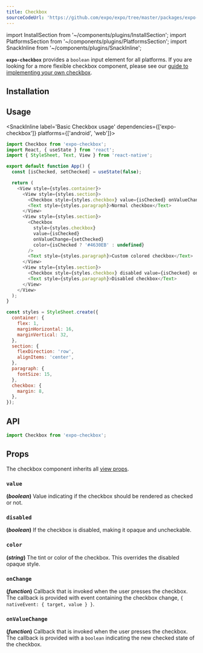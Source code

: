 ```yaml
---
title: Checkbox
sourceCodeUrl: 'https://github.com/expo/expo/tree/master/packages/expo-checkbox'
---
```


import InstallSection from '~/components/plugins/InstallSection';
import PlatformsSection from '~/components/plugins/PlatformsSection';
import SnackInline from '~/components/plugins/SnackInline';

**`expo-checkbox`** provides a `boolean` input element for all platforms. If you are looking for a more flexible checkbox component, please see our  [guide to implementing your own checkbox](../../../ui-programming/implementing-a-checkbox.md).

<PlatformsSection android emulator web ios simulator />

## Installation

<InstallSection packageName="expo-checkbox" hideBareInstructions />

## Usage

<SnackInline label='Basic Checkbox usage' dependencies={['expo-checkbox']} platforms={['android', 'web']}>

```js
import Checkbox from 'expo-checkbox';
import React, { useState } from 'react';
import { StyleSheet, Text, View } from 'react-native';

export default function App() {
  const [isChecked, setChecked] = useState(false);

  return (
    <View style={styles.container}>
      <View style={styles.section}>
        <Checkbox style={styles.checkbox} value={isChecked} onValueChange={setChecked} />
        <Text style={styles.paragraph}>Normal checkbox</Text>
      </View>
      <View style={styles.section}>
        <Checkbox
          style={styles.checkbox}
          value={isChecked}
          onValueChange={setChecked}
          color={isChecked ? '#4630EB' : undefined}
        />
        <Text style={styles.paragraph}>Custom colored checkbox</Text>
      </View>
      <View style={styles.section}>
        <Checkbox style={styles.checkbox} disabled value={isChecked} onValueChange={setChecked} />
        <Text style={styles.paragraph}>Disabled checkbox</Text>
      </View>
    </View>
  );
}

const styles = StyleSheet.create({
  container: {
    flex: 1,
    marginHorizontal: 16,
    marginVertical: 32,
  },
  section: {
    flexDirection: 'row',
    alignItems: 'center',
  },
  paragraph: {
    fontSize: 15,
  },
  checkbox: {
    margin: 8,
  },
});
```

</SnackInline>

## API

```js
import Checkbox from 'expo-checkbox';
```

## Props

The checkbox component inherits all [view props](../react-native/view.md#props).

### `value`

**(_boolean_)** Value indicating if the checkbox should be rendered as checked or not.

### `disabled`

**(_boolean_)** If the checkbox is disabled, making it opaque and uncheckable.

### `color`

**(_string_)** The tint or color of the checkbox. This overrides the disabled opaque style.

### `onChange`

**(_function_)** Callback that is invoked when the user presses the checkbox. The callback is provided with event containing the checkbox change, `{ nativeEvent: { target, value } }`.

### `onValueChange`

**(_function_)** Callback that is invoked when the user presses the checkbox. The callback is provided with a `boolean` indicating the new checked state of the checkbox.